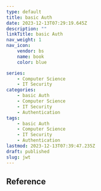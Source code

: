 ```yaml
---
type: default
title: basic Auth
date: 2023-12-13T07:29:19.645Z
description: ""
linkTitle: basic Auth
nav_weight: 1
nav_icon:
    vendor: bs
    name: book
    color: blue

series:
    - Computer Science
    - IT Security
categories:
    - basic Auth
    - Computer Science
    - IT Security
    - Authentication
tags:
    - basic Auth
    - Computer Science
    - IT Security
    - Authentication
lastmod: 2023-12-13T07:39:47.235Z
draft: published
slug: jwt
---
```


## Reference
